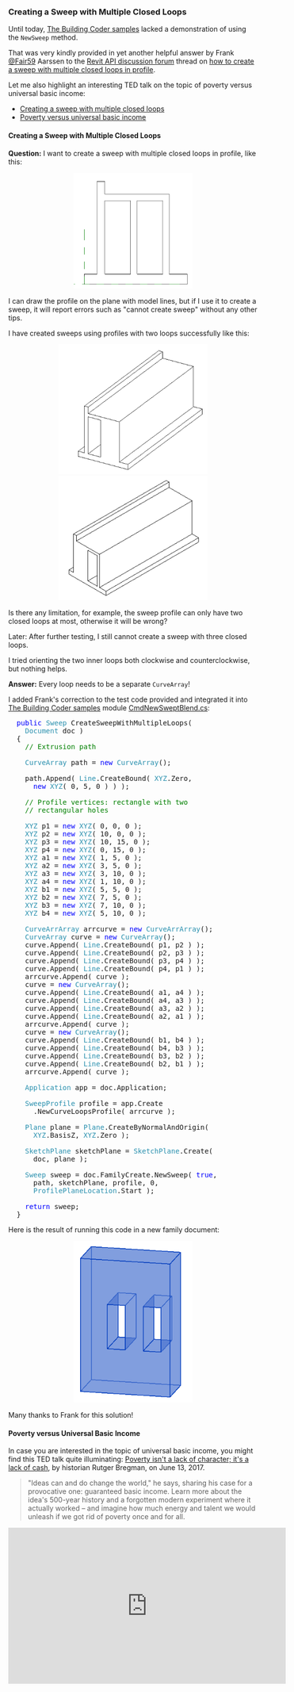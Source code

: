<head>
<meta http-equiv="Content-Type" content="text/html; charset=utf-8">
<link rel="stylesheet" type="text/css" href="bc.css">
<script src="https://cdn.rawgit.com/google/code-prettify/master/loader/run_prettify.js" type="text/javascript"></script>
</head>

<!---


- 14908176 [How to create a sweep with multiple closed loops in profile]
  https://forums.autodesk.com/t5/revit-api-forum/how-to-create-a-sweep-with-multiple-closed-loops-in-profile/m-p/8477617

- [Poverty isn't a lack of character; it's a lack of cash](https://youtu.be/ydKcaIE6O1k) TED talk by historian Rutger Bregman on June 13, 2017.
> "Ideas can and do change the world," he says, sharing his case for a provocative one: guaranteed basic income. Learn more about the idea's 500-year history and a forgotten modern experiment where it actually worked -- and imagine how much energy and talent we would unleash if we got rid of poverty once and for all.
<iframe width="560" height="315" src="https://www.youtube.com/embed/ydKcaIE6O1k" frameborder="0" allow="accelerometer; autoplay; encrypted-media; gyroscope; picture-in-picture" allowfullscreen></iframe>

twitter:

Creating a sweep with multiple closed loops in the #RevitAPI @AutodeskForge @AutodeskRevit #bim #DynamoBim #ForgeDevCon

A demonstration of using the <code>NewSweep</code> method was very kindly provided in yet another helpful answer by Frank @Fair59 Aarssen to the Revit API discussion forum thread on how to create a sweep with multiple closed loops in profile.
Let me also highlight an interesting TED talk on the topic of poverty versus universal basic income
&ndash; Creating a sweep with multiple closed loops
&ndash; Poverty versus universal basic income...

linkedin:

of [The Building Coder samples](https://github.com/jeremytammik/the_building_coder_samples/releases/tag/2019.0.145.4).

-->

### Creating a Sweep with Multiple Closed Loops

Until today, [The Building Coder samples](https://github.com/jeremytammik/the_building_coder_samples) lacked
a demonstration of using the `NewSweep` method.

That was very kindly provided in yet another helpful answer by 
Frank [@Fair59](https://forums.autodesk.com/t5/user/viewprofilepage/user-id/2083518) Aarssen to 
the [Revit API discussion forum](http://forums.autodesk.com/t5/revit-api-forum/bd-p/160) thread
on [how to create a sweep with multiple closed loops in profile](https://forums.autodesk.com/t5/revit-api-forum/how-to-create-a-sweep-with-multiple-closed-loops-in-profile/m-p/8477617).

Let me also highlight an interesting TED talk on the topic of poverty versus universal basic income:

- [Creating a sweep with multiple closed loops](#2) 
- [Poverty versus universal basic income](#3) 

#### <a name="2"></a> Creating a Sweep with Multiple Closed Loops

**Question:** I want to create a sweep with multiple closed loops in profile, like this:

<center>
<img src="img/profile_with_two_holes.png" alt="Profile with multiple loops" width="240">
</center>

I can draw the profile on the plane with model lines, but if I use it to create a sweep, it will report errors such as "cannot create sweep" without any other tips.

I have created sweeps using profiles with two loops successfully like this:

<center>
<img src="img/extrusion_with_hole_1.png" alt="Profile with one hole" width="300">

<img src="img/extrusion_with_hole_2.png" alt="Profile with the other hole" width="300">
</center>

Is there any limitation, for example, the sweep profile can only have two closed loops at most, otherwise it will be wrong?

Later: After further testing, I still cannot create a sweep with three closed loops.

I tried orienting the two inner loops both clockwise and counterclockwise, but nothing helps.

**Answer:** Every loop needs to be a separate `CurveArray`!

I added Frank's correction to the test code provided and integrated it
into [The Building Coder samples](https://github.com/jeremytammik/the_building_coder_samples) 
module [CmdNewSweptBlend.cs](https://github.com/jeremytammik/the_building_coder_samples/blob/master/BuildingCoder/BuildingCoder/CmdNewSweptBlend.cs):

<pre class="code">
&nbsp;&nbsp;<span style="color:blue;">public</span>&nbsp;<span style="color:#2b91af;">Sweep</span>&nbsp;CreateSweepWithMultipleLoops(
&nbsp;&nbsp;&nbsp;&nbsp;<span style="color:#2b91af;">Document</span>&nbsp;doc&nbsp;)
&nbsp;&nbsp;{
&nbsp;&nbsp;&nbsp;&nbsp;<span style="color:green;">//&nbsp;Extrusion&nbsp;path</span>
 
&nbsp;&nbsp;&nbsp;&nbsp;<span style="color:#2b91af;">CurveArray</span>&nbsp;path&nbsp;=&nbsp;<span style="color:blue;">new</span>&nbsp;<span style="color:#2b91af;">CurveArray</span>();
 
&nbsp;&nbsp;&nbsp;&nbsp;path.Append(&nbsp;<span style="color:#2b91af;">Line</span>.CreateBound(&nbsp;<span style="color:#2b91af;">XYZ</span>.Zero,&nbsp;
&nbsp;&nbsp;&nbsp;&nbsp;&nbsp;&nbsp;<span style="color:blue;">new</span>&nbsp;<span style="color:#2b91af;">XYZ</span>(&nbsp;0,&nbsp;5,&nbsp;0&nbsp;)&nbsp;)&nbsp;);
 
&nbsp;&nbsp;&nbsp;&nbsp;<span style="color:green;">//&nbsp;Profile&nbsp;vertices:&nbsp;rectangle&nbsp;with&nbsp;two</span>
&nbsp;&nbsp;&nbsp;&nbsp;<span style="color:green;">//&nbsp;rectangular&nbsp;holes</span>
 
&nbsp;&nbsp;&nbsp;&nbsp;<span style="color:#2b91af;">XYZ</span>&nbsp;p1&nbsp;=&nbsp;<span style="color:blue;">new</span>&nbsp;<span style="color:#2b91af;">XYZ</span>(&nbsp;0,&nbsp;0,&nbsp;0&nbsp;);
&nbsp;&nbsp;&nbsp;&nbsp;<span style="color:#2b91af;">XYZ</span>&nbsp;p2&nbsp;=&nbsp;<span style="color:blue;">new</span>&nbsp;<span style="color:#2b91af;">XYZ</span>(&nbsp;10,&nbsp;0,&nbsp;0&nbsp;);
&nbsp;&nbsp;&nbsp;&nbsp;<span style="color:#2b91af;">XYZ</span>&nbsp;p3&nbsp;=&nbsp;<span style="color:blue;">new</span>&nbsp;<span style="color:#2b91af;">XYZ</span>(&nbsp;10,&nbsp;15,&nbsp;0&nbsp;);
&nbsp;&nbsp;&nbsp;&nbsp;<span style="color:#2b91af;">XYZ</span>&nbsp;p4&nbsp;=&nbsp;<span style="color:blue;">new</span>&nbsp;<span style="color:#2b91af;">XYZ</span>(&nbsp;0,&nbsp;15,&nbsp;0&nbsp;);
&nbsp;&nbsp;&nbsp;&nbsp;<span style="color:#2b91af;">XYZ</span>&nbsp;a1&nbsp;=&nbsp;<span style="color:blue;">new</span>&nbsp;<span style="color:#2b91af;">XYZ</span>(&nbsp;1,&nbsp;5,&nbsp;0&nbsp;);
&nbsp;&nbsp;&nbsp;&nbsp;<span style="color:#2b91af;">XYZ</span>&nbsp;a2&nbsp;=&nbsp;<span style="color:blue;">new</span>&nbsp;<span style="color:#2b91af;">XYZ</span>(&nbsp;3,&nbsp;5,&nbsp;0&nbsp;);
&nbsp;&nbsp;&nbsp;&nbsp;<span style="color:#2b91af;">XYZ</span>&nbsp;a3&nbsp;=&nbsp;<span style="color:blue;">new</span>&nbsp;<span style="color:#2b91af;">XYZ</span>(&nbsp;3,&nbsp;10,&nbsp;0&nbsp;);
&nbsp;&nbsp;&nbsp;&nbsp;<span style="color:#2b91af;">XYZ</span>&nbsp;a4&nbsp;=&nbsp;<span style="color:blue;">new</span>&nbsp;<span style="color:#2b91af;">XYZ</span>(&nbsp;1,&nbsp;10,&nbsp;0&nbsp;);
&nbsp;&nbsp;&nbsp;&nbsp;<span style="color:#2b91af;">XYZ</span>&nbsp;b1&nbsp;=&nbsp;<span style="color:blue;">new</span>&nbsp;<span style="color:#2b91af;">XYZ</span>(&nbsp;5,&nbsp;5,&nbsp;0&nbsp;);
&nbsp;&nbsp;&nbsp;&nbsp;<span style="color:#2b91af;">XYZ</span>&nbsp;b2&nbsp;=&nbsp;<span style="color:blue;">new</span>&nbsp;<span style="color:#2b91af;">XYZ</span>(&nbsp;7,&nbsp;5,&nbsp;0&nbsp;);
&nbsp;&nbsp;&nbsp;&nbsp;<span style="color:#2b91af;">XYZ</span>&nbsp;b3&nbsp;=&nbsp;<span style="color:blue;">new</span>&nbsp;<span style="color:#2b91af;">XYZ</span>(&nbsp;7,&nbsp;10,&nbsp;0&nbsp;);
&nbsp;&nbsp;&nbsp;&nbsp;<span style="color:#2b91af;">XYZ</span>&nbsp;b4&nbsp;=&nbsp;<span style="color:blue;">new</span>&nbsp;<span style="color:#2b91af;">XYZ</span>(&nbsp;5,&nbsp;10,&nbsp;0&nbsp;);
 
&nbsp;&nbsp;&nbsp;&nbsp;<span style="color:#2b91af;">CurveArrArray</span>&nbsp;arrcurve&nbsp;=&nbsp;<span style="color:blue;">new</span>&nbsp;<span style="color:#2b91af;">CurveArrArray</span>();
&nbsp;&nbsp;&nbsp;&nbsp;<span style="color:#2b91af;">CurveArray</span>&nbsp;curve&nbsp;=&nbsp;<span style="color:blue;">new</span>&nbsp;<span style="color:#2b91af;">CurveArray</span>();
&nbsp;&nbsp;&nbsp;&nbsp;curve.Append(&nbsp;<span style="color:#2b91af;">Line</span>.CreateBound(&nbsp;p1,&nbsp;p2&nbsp;)&nbsp;);
&nbsp;&nbsp;&nbsp;&nbsp;curve.Append(&nbsp;<span style="color:#2b91af;">Line</span>.CreateBound(&nbsp;p2,&nbsp;p3&nbsp;)&nbsp;);
&nbsp;&nbsp;&nbsp;&nbsp;curve.Append(&nbsp;<span style="color:#2b91af;">Line</span>.CreateBound(&nbsp;p3,&nbsp;p4&nbsp;)&nbsp;);
&nbsp;&nbsp;&nbsp;&nbsp;curve.Append(&nbsp;<span style="color:#2b91af;">Line</span>.CreateBound(&nbsp;p4,&nbsp;p1&nbsp;)&nbsp;);
&nbsp;&nbsp;&nbsp;&nbsp;arrcurve.Append(&nbsp;curve&nbsp;);
&nbsp;&nbsp;&nbsp;&nbsp;curve&nbsp;=&nbsp;<span style="color:blue;">new</span>&nbsp;<span style="color:#2b91af;">CurveArray</span>();
&nbsp;&nbsp;&nbsp;&nbsp;curve.Append(&nbsp;<span style="color:#2b91af;">Line</span>.CreateBound(&nbsp;a1,&nbsp;a4&nbsp;)&nbsp;);
&nbsp;&nbsp;&nbsp;&nbsp;curve.Append(&nbsp;<span style="color:#2b91af;">Line</span>.CreateBound(&nbsp;a4,&nbsp;a3&nbsp;)&nbsp;);
&nbsp;&nbsp;&nbsp;&nbsp;curve.Append(&nbsp;<span style="color:#2b91af;">Line</span>.CreateBound(&nbsp;a3,&nbsp;a2&nbsp;)&nbsp;);
&nbsp;&nbsp;&nbsp;&nbsp;curve.Append(&nbsp;<span style="color:#2b91af;">Line</span>.CreateBound(&nbsp;a2,&nbsp;a1&nbsp;)&nbsp;);
&nbsp;&nbsp;&nbsp;&nbsp;arrcurve.Append(&nbsp;curve&nbsp;);
&nbsp;&nbsp;&nbsp;&nbsp;curve&nbsp;=&nbsp;<span style="color:blue;">new</span>&nbsp;<span style="color:#2b91af;">CurveArray</span>();
&nbsp;&nbsp;&nbsp;&nbsp;curve.Append(&nbsp;<span style="color:#2b91af;">Line</span>.CreateBound(&nbsp;b1,&nbsp;b4&nbsp;)&nbsp;);
&nbsp;&nbsp;&nbsp;&nbsp;curve.Append(&nbsp;<span style="color:#2b91af;">Line</span>.CreateBound(&nbsp;b4,&nbsp;b3&nbsp;)&nbsp;);
&nbsp;&nbsp;&nbsp;&nbsp;curve.Append(&nbsp;<span style="color:#2b91af;">Line</span>.CreateBound(&nbsp;b3,&nbsp;b2&nbsp;)&nbsp;);
&nbsp;&nbsp;&nbsp;&nbsp;curve.Append(&nbsp;<span style="color:#2b91af;">Line</span>.CreateBound(&nbsp;b2,&nbsp;b1&nbsp;)&nbsp;);
&nbsp;&nbsp;&nbsp;&nbsp;arrcurve.Append(&nbsp;curve&nbsp;);
 
&nbsp;&nbsp;&nbsp;&nbsp;<span style="color:#2b91af;">Application</span>&nbsp;app&nbsp;=&nbsp;doc.Application;
 
&nbsp;&nbsp;&nbsp;&nbsp;<span style="color:#2b91af;">SweepProfile</span>&nbsp;profile&nbsp;=&nbsp;app.Create
&nbsp;&nbsp;&nbsp;&nbsp;&nbsp;&nbsp;.NewCurveLoopsProfile(&nbsp;arrcurve&nbsp;);
 
&nbsp;&nbsp;&nbsp;&nbsp;<span style="color:#2b91af;">Plane</span>&nbsp;plane&nbsp;=&nbsp;<span style="color:#2b91af;">Plane</span>.CreateByNormalAndOrigin(&nbsp;
&nbsp;&nbsp;&nbsp;&nbsp;&nbsp;&nbsp;<span style="color:#2b91af;">XYZ</span>.BasisZ,&nbsp;<span style="color:#2b91af;">XYZ</span>.Zero&nbsp;);
 
&nbsp;&nbsp;&nbsp;&nbsp;<span style="color:#2b91af;">SketchPlane</span>&nbsp;sketchPlane&nbsp;=&nbsp;<span style="color:#2b91af;">SketchPlane</span>.Create(&nbsp;
&nbsp;&nbsp;&nbsp;&nbsp;&nbsp;&nbsp;doc,&nbsp;plane&nbsp;);
 
&nbsp;&nbsp;&nbsp;&nbsp;<span style="color:#2b91af;">Sweep</span>&nbsp;sweep&nbsp;=&nbsp;doc.FamilyCreate.NewSweep(&nbsp;<span style="color:blue;">true</span>,&nbsp;
&nbsp;&nbsp;&nbsp;&nbsp;&nbsp;&nbsp;path,&nbsp;sketchPlane,&nbsp;profile,&nbsp;0,&nbsp;
&nbsp;&nbsp;&nbsp;&nbsp;&nbsp;&nbsp;<span style="color:#2b91af;">ProfilePlaneLocation</span>.Start&nbsp;);
 
&nbsp;&nbsp;&nbsp;&nbsp;<span style="color:blue;">return</span>&nbsp;sweep;
&nbsp;&nbsp;}
</pre>

Here is the result of running this code in a new family document:

<center>
<img src="img/sweep_with_multiple_loops.png" alt="Sweep with multiple loops" width="240">
</center>

Many thanks to Frank for this solution!

#### <a name="3"></a> Poverty versus Universal Basic Income

In case you are interested in the topic of universal basic income, you might find this TED talk quite illuminating:
[Poverty isn't a lack of character; it's a lack of cash](https://youtu.be/ydKcaIE6O1k), by historian Rutger Bregman, on June 13, 2017.

> "Ideas can and do change the world," he says, sharing his case for a provocative one: guaranteed basic income. Learn more about the idea's 500-year history and a forgotten modern experiment where it actually worked &ndash; and imagine how much energy and talent we would unleash if we got rid of poverty once and for all.

<center>
<iframe width="560" height="315" src="https://www.youtube.com/embed/ydKcaIE6O1k" frameborder="0" allow="accelerometer; autoplay; encrypted-media; gyroscope; picture-in-picture" allowfullscreen></iframe>
</center>
